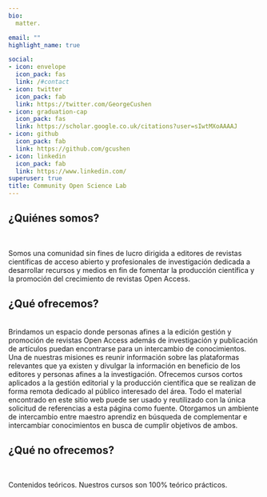 ```yaml
---
bio: 
  matter.

email: ""
highlight_name: true

social:
- icon: envelope
  icon_pack: fas
  link: /#contact
- icon: twitter
  icon_pack: fab
  link: https://twitter.com/GeorgeCushen
- icon: graduation-cap
  icon_pack: fas
  link: https://scholar.google.co.uk/citations?user=sIwtMXoAAAAJ
- icon: github
  icon_pack: fab
  link: https://github.com/gcushen
- icon: linkedin
  icon_pack: fab
  link: https://www.linkedin.com/
superuser: true
title: Community Open Science Lab
---
```


<h2> ¿Quiénes somos? </h2>

<br>

Somos una comunidad sin fines de lucro dirigida a editores de revistas científicas de acceso abierto y profesionales de investigación dedicada a desarrollar recursos y medios en fin de fomentar la producción científica y la promoción del crecimiento de revistas Open Access.
<br>

<h2> ¿Qué ofrecemos? </h2>

<br>
Brindamos un espacio donde personas afines a la edición gestión y promoción de revistas Open Access además de investigación y publicación de artículos puedan encontrarse para un intercambio de conocimientos.
Una de nuestras misiones es reunir información sobre las plataformas relevantes que ya existen y divulgar la información en beneficio de los editores y personas afines a la investigación.
Ofrecemos cursos cortos aplicados a la gestión editorial y la producción científica que se realizan de forma remota dedicado al público interesado del área.
Todo el material encontrado en este sitio web puede ser usado y reutilizado con la única solicitud de referencias a esta página como fuente.
Otorgamos un ambiente de intercambio entre maestro aprendiz en búsqueda de complementar e intercambiar conocimientos en busca de cumplir objetivos de ambos.

<br>

<h2> ¿Qué no ofrecemos? </h2>

<br>

Contenidos teóricos. Nuestros cursos son 100% teórico prácticos.


